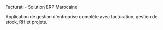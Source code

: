 Facturati - Solution ERP Marocaine

Application de gestion d'entreprise complète avec facturation, gestion de stock, RH et projets.
